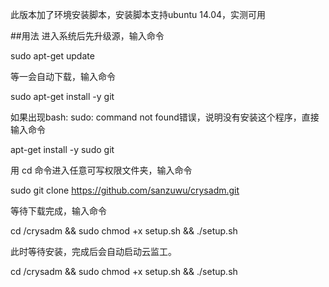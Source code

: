 此版本加了环境安装脚本，安装脚本支持ubuntu 14.04，实测可用

##用法 进入系统后先升级源，输入命令

sudo apt-get update 

等一会自动下载，输入命令 

sudo apt-get install -y git 

如果出现bash: sudo: command not found错误，说明没有安装这个程序，直接输入命令

apt-get install -y sudo git

用 cd 命令进入任意可写权限文件夹，输入命令

sudo git clone https://github.com/sanzuwu/crysadm.git

等待下载完成，输入命令

cd /crysadm && sudo chmod +x setup.sh && ./setup.sh

此时等待安装，完成后会自动启动云监工。

cd /crysadm && sudo chmod +x setup.sh && ./setup.sh
